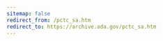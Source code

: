 ```yaml
---
sitemap: false 
redirect_from: /pctc_sa.htm 
redirect_to: https://archive.ada.gov/pctc_sa.htm 
---
```

